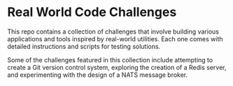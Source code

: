 # Real World Code Challenges


This repo contains a collection of challenges that involve building various applications and tools inspired by real-world utilities.
Each one comes with detailed instructions and scripts for testing solutions.

Some of the challenges featured in this collection include attempting to create a Git version control system, exploring the creation of a Redis server, and experimenting with the design of a NATS message broker.
